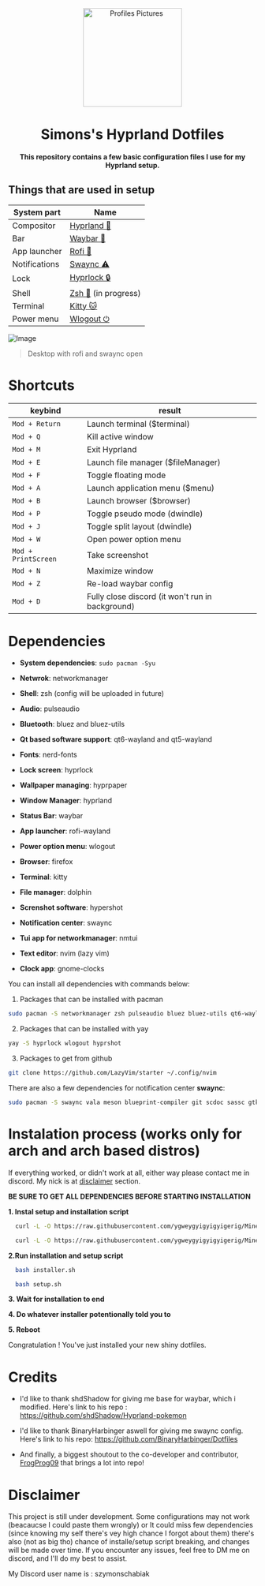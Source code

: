 <div align="center">
  <img alt="Profiles Pictures" src="https://github.com/user-attachments/assets/c5663bff-358e-4727-99c2-6345eea5c2bd" width="200" height="200"/>
</div>
<div align="center">
    <h1> Simons's Hyprland Dotfiles</h1>
    <h4> This repository contains a few basic configuration files I use for my Hyprland setup.</h4>
</div>
</div>

## Things that are used in setup

| System part | Name |
| --- | --- |
| Compositor | [Hyprland 🌌](https://github.com/hyprwm/Hyprland) |
| Bar | [Waybar 🎑](https://github.com/Alexays/Waybar) |
| App launcher | [Rofi 🚀](https://github.com/davatorium/rofi) |
| Notifications | [Swaync ⚠️](https://github.com/ErikReider/SwayNotificationCenter) |
| Lock | [Hyprlock 🔒](https://github.com/hyprwm/hyprlock) |
| Shell | [Zsh 🐚](https://zsh.sourceforge.io/) (in progress) |
| Terminal | [Kitty 🐱](https://github.com/kovidgoyal/kitty) |
| Power menu | [Wlogout ⏻](https://github.com/ArtsyMacaw/wlogout) |

![Image](https://github.com/user-attachments/assets/5a9802da-40d1-477b-a083-b5e4b8b24a35)
> Desktop with rofi and swaync open
# Shortcuts 

|keybind|result|
|---|---|
| ```Mod + Return``` |	Launch terminal ($terminal) |
| ```Mod + Q```	| Kill active window |
| ```Mod + M```	| Exit Hyprland |
| ```Mod + E```	| Launch file manager ($fileManager) |
| ```Mod + F```	| Toggle floating mode |
| ```Mod + A```	| Launch application menu ($menu) |
| ```Mod + B```	| Launch browser ($browser) |
| ```Mod + P```	| Toggle pseudo mode (dwindle) |
| ```Mod + J```	| Toggle split layout (dwindle) |
| ```Mod + W``` |	Open power option menu |
| ```Mod + PrintScreen``` | Take screenshot |
| ```Mod + N``` | Maximize window |
| ```Mod + Z``` | Re-load waybar config |
| ```Mod + D``` | Fully close discord (it won't run in background) |


# Dependencies

- **System dependencies**: ```sudo pacman -Syu```

- **Netwrok**: networkmanager

- **Shell**: zsh (config will be uploaded in future)

- **Audio**: pulseaudio

- **Bluetooth**: bluez and bluez-utils

- **Qt based software support**: qt6-wayland and qt5-wayland
  
- **Fonts**: nerd-fonts

- **Lock screen**: hyprlock

- **Wallpaper managing**: hyprpaper
  
- **Window Manager**: hyprland
  
- **Status Bar**: waybar
  
- **App launcher**: rofi-wayland

- **Power option menu**: wlogout
  
- **Browser**: firefox
  
- **Terminal**: kitty

- **File manager**: dolphin

- **Screnshot software**: hypershot

- **Notification center**: swaync

- **Tui app for networkmanager**: nmtui

- **Text editor**: nvim (lazy vim)

- **Clock app**: gnome-clocks
  
You can install all dependencies with commands below:

1. Packages that can be installed with pacman
```bash
sudo pacman -S networkmanager zsh pulseaudio bluez bluez-utils qt6-wayland qt5-wayland nerd-fonts hyprlock hyprpaper hyprland waybar rofi-wayland wofi firefox kitty dolphin curl nmtui nvim gnome-clocks
```
2. Packages that can be installed with yay
```bash
yay -S hyprlock wlogout hyprshot
```
3. Packages to get from github
```bash
git clone https://github.com/LazyVim/starter ~/.config/nvim
```
There are also a few dependencies for notification center **swaync**:
```bash
sudo pacman -S swaync vala meson blueprint-compiler git scdoc sassc gtk4 gtk4-layer-shell dbus glib2 gobject-introspection libgee json-glib libadwaita gvfs granite7
```

# Instalation process (works only for arch and arch based distros)
If everything worked, or didn't work at all, either way please contact me in discord.
My nick is at [disclaimer](#Disclaimer) section.

**BE SURE TO GET ALL DEPENDENCIES BEFORE STARTING INSTALLATION**



**1. Instal setup and installation script**

  ```bash
    curl -L -O https://raw.githubusercontent.com/ygweygyigyigyigerig/Mine_Hyprland_dots/main/installer.sh
  ```
   
  ```bash
    curl -L -O https://raw.githubusercontent.com/ygweygyigyigyigerig/Mine_Hyprland_dots/main/setup.sh
  ```
**2.Run installation and setup script**

```bash
  bash installer.sh
```

```bash
  bash setup.sh
```

**3. Wait for installation to end**

**4. Do whatever installer potentionally told you to**

**5. Reboot**

Congratulation ! You've just installed your new shiny dotfiles.

# Credits

- I'd like to thank shdShadow for giving me base for waybar, which i modified. Here's link to his repo :  https://github.com/shdShadow/Hyprland-pokemon

- I'd like to thank BinaryHarbinger aswell for giving me swaync config. Here's link to his repo: https://github.com/BinaryHarbinger/Dotfiles

- And finally, a biggest shoutout to the co-developer and contributor, [FrogProg09](https://github.com/FrogProg09) that brings a lot into repo!

# Disclaimer
This project is still under development.
Some configurations may not work (beacaucse I could paste them wrongly) or It could miss few dependencies (since knowing my self there's vey high chance I forgot about them) there's also (not as big tho) chance of installe/setup script breaking, and changes will be made over time. 
If you encounter any issues, feel free to DM me on discord, and I'll do my best to assist.

My Discord user name is : szymonschabiak

